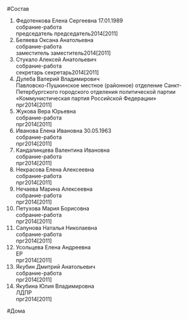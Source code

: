#Состав  
1. Федотенкова Елена Сергеевна 17.01.1989  
    собрание-работа  
    председатель председатель2014[2011]  
2. Беляева Оксана Анатольевна  
    собрание-работа  
    заместитель заместитель2014[2011]  
3. Стукало Алексей Анатольевич  
    собрание-работа  
    секретарь секретарь2014[2011]  
4. Дулеба Валерий Владимирович  
    Павловско-Пушкинское местное (районное) отделение Санкт-Петербургского городского отделения политической партии «Коммунистическая партия Российской Федерации»  
    прг2014[2011]  
5. Жукова Вера Юрьевна  
    собрание-работа  
    прг2014[2011]  
6. Иванова Елена Ивановна 30.05.1963  
    собрание-работа  
    прг2014[2011]  
7. Кандалинцева Валентина Ивановна  
    собрание-работа  
    прг2014[2011]  
8. Некрасова Елена Алексеевна  
    собрание-работа  
    прг2014[2011]  
9. Нечаева Марина Алексеевна  
    собрание-работа  
    прг2014[2011]  
10. Петухова Мария Борисовна  
    собрание-работа  
    прг2014[2011]  
11. Сапунова Наталья Николаевна  
    собрание-работа  
    прг2014[2011]  
12. Усольцева Елена Андреевна  
    ЕР  
    прг2014[2011]  
13. Якубин Дмитрий Анатольевич  
    собрание-работа  
    прг2014[2011]  
14. Якубина Юлия Владимировна  
    ЛДПР  
    прг2014[2011]  
  
#Дома  
